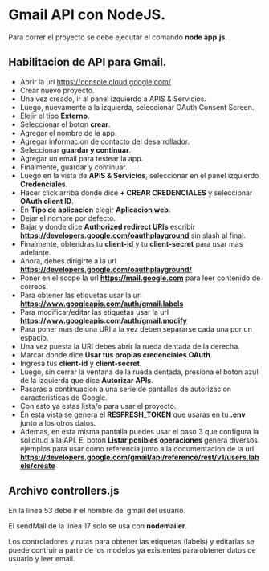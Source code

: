 # Gmail API con NodeJS.
Para correr el proyecto se debe ejecutar el comando **node app.js**.

## Habilitacion de API para Gmail.
- Abrir la url https://console.cloud.google.com/
- Crear nuevo proyecto.
- Una vez creado, ir al panel izquierdo a APIS & Servicios.
- Luego, nuevamente a la izquierda, seleccionar OAuth Consent Screen.
- Elejir el tipo **Externo**.
- Seleccionar el boton **crear**.
- Agregar el nombre de la app.
- Agregar informacion de contacto del desarrollador.
- Seleccionar **guardar y continuar**.
- Agregar un email para testear la app.
- Finalmente, guardar y continuar.
- Luego en la vista de **APIS & Servicios**, seleccionar en el panel izquierdo **Credenciales**.
- Hacer click arriba donde dice **+ CREAR CREDENCIALES** y seleccionar **OAuth client ID**.
- En **Tipo de aplicacion** elegir **Aplicacion web**.
- Dejar el nombre por defecto.
- Bajar y donde dice **Authorized redirect URIs** escribir **https://developers.google.com/oauthplayground** sin slash al final.
- Finalmente, obtendras tu **client-id** y tu **client-secret** para usar mas adelante.
- Ahora, debes dirigirte a la url **https://developers.google.com/oauthplayground/**
- Poner en el scope la url **https://mail.google.com** para leer contenido de correos.
- Para obtener las etiquetas usar la url **https://www.googleapis.com/auth/gmail.labels**
- Para modificar/editar las etiquetas usar la url **https://www.googleapis.com/auth/gmail.modify**
- Para poner mas de una URI a la vez deben separarse cada una por un espacio.
- Una vez puesta la URI debes abrir la rueda dentada de la derecha.
- Marcar donde dice **Usar tus propias credenciales OAuth**.
- Ingresa tus **client-id** y **client-secret**.
- Luego, sin cerrar la ventana de la rueda dentada, presiona el boton azul de la izquierda que dice **Autorizar APIs**.
- Pasaras a continuacion a una serie de pantallas de autorizacion caracteristicas de Google.
- Con esto ya estas lista/o para usar el proyecto.
- En esta vista se genera el **RESFRESH_TOKEN** que usaras en tu **.env** junto a los otros datos.
- Ademas, en esta misma pantalla puedes usar el paso 3 que configura la solicitud a la API. El boton **Listar posibles operaciones** genera diversos ejemplos para usar como referencia junto a la documentacion de la url **https://developers.google.com/gmail/api/reference/rest/v1/users.labels/create**

## Archivo controllers.js
En la linea 53 debe ir el nombre del gmail del usuario.

El sendMail de la linea 17 solo se usa con **nodemailer**.

Los controladores y rutas para obtener las etiquetas (labels) y editarlas se puede contruir a partir de los modelos ya existentes para obtener datos de usuario y leer email.
